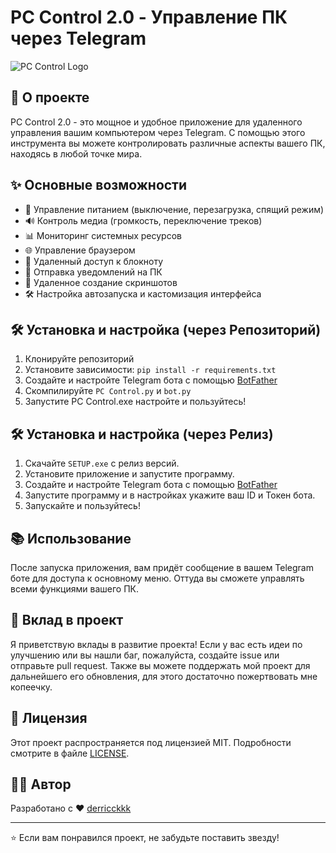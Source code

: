 # PC Control 2.0 - Управление ПК через Telegram

![PC Control Logo](path/to/logo.png)

## 🚀 О проекте

PC Control 2.0 - это мощное и удобное приложение для удаленного управления вашим компьютером через Telegram. С помощью этого инструмента вы можете контролировать различные аспекты вашего ПК, находясь в любой точке мира.

## ✨ Основные возможности

- 🔋 Управление питанием (выключение, перезагрузка, спящий режим)
- 🔊 Контроль медиа (громкость, переключение треков)
- 📊 Мониторинг системных ресурсов
- 🌐 Управление браузером
- 📝 Удаленный доступ к блокноту
- 🔔 Отправка уведомлений на ПК
- 📸 Удаленное создание скриншотов
- 🛠 Настройка автозапуска и кастомизация интерфейса

## 🛠 Установка и настройка (через Репозиторий)

1. Клонируйте репозиторий
2. Установите зависимости: `pip install -r requirements.txt`
3. Создайте и настройте Telegram бота с помощью [BotFather](https://t.me/BotFather)
4. Скомпилируйте `PC Control.py` и `bot.py`
5. Запустите PC Control.exe настройте и пользуйтесь!

## 🛠 Установка и настройка (через Релиз)
1. Скачайте `SETUP.exe` с релиз версий.
2. Установите приложение и запустите программу.
3. Создайте и настройте Telegram бота с помощью [BotFather](https://t.me/BotFather)
4. Запустите программу и в настройках укажите ваш ID и Токен бота.
5. Запускайте и пользуйтесь!

## 📚 Использование
После запуска приложения, вам придёт сообщение в вашем Telegram боте для доступа к основному меню. Оттуда вы сможете управлять всеми функциями вашего ПК.

## 🤝 Вклад в проект

Я приветствую вклады в развитие проекта! Если у вас есть идеи по улучшению или вы нашли баг, пожалуйста, создайте issue или отправьте pull request.
Также вы можете поддержать мой проект для дальнейшего его обновления, для этого достаточно пожертвовать мне копеечку.

## 📄 Лицензия

Этот проект распространяется под лицензией MIT. Подробности смотрите в файле [LICENSE](LICENSE).

## 👨‍💻 Автор

Разработано с ❤️ [derricckkk](https://t.me/derricckkk)

---

⭐️ Если вам понравился проект, не забудьте поставить звезду!

